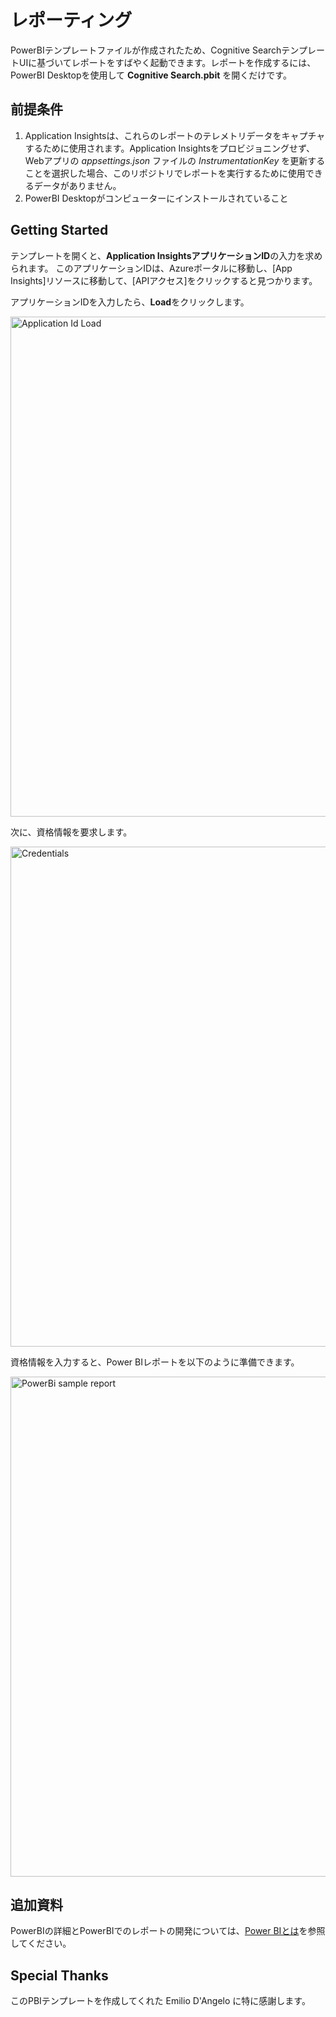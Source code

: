 # レポーティング

PowerBIテンプレートファイルが作成されたため、Cognitive SearchテンプレートUIに基づいてレポートをすばやく起動できます。レポートを作成するには、PowerBI Desktopを使用して **Cognitive Search.pbit** を開くだけです。

## 前提条件

1. Application Insightsは、これらのレポートのテレメトリデータをキャプチャするために使用されます。Application Insightsをプロビジョニングせず、Webアプリの *appsettings.json* ファイルの *InstrumentationKey* を更新することを選択した場合、このリポジトリでレポートを実行するために使用できるデータがありません。
2. PowerBI Desktopがコンピューターにインストールされていること

## Getting Started

テンプレートを開くと、**Application InsightsアプリケーションID**の入力を求められます。 このアプリケーションIDは、Azureポータルに移動し、[App Insights]リソースに移動して、[APIアクセス]をクリックすると見つかります。

アプリケーションIDを入力したら、**Load**をクリックします。

<img src="../images/pbi1.png" alt="Application Id Load" width="800"/>

<!-- ![](../images/pbi1.png) -->


次に、資格情報を要求します。

<img src="../images/pbi2.png" alt="Credentials" width="800"/>

<!-- ![](../images/pbi2.png) -->


資格情報を入力すると、Power BIレポートを以下のように準備できます。

<img src="../images/pbi3.JPG" alt="PowerBi sample report" width="800"/>

<!-- ![](../images/pbi3.jpg) -->

## 追加資料
PowerBIの詳細とPowerBIでのレポートの開発については、[Power BIとは](https://docs.microsoft.com/power-bi/power-bi-overview)を参照してください。

## Special Thanks 
このPBIテンプレートを作成してくれた Emilio D'Angelo に特に感謝します。